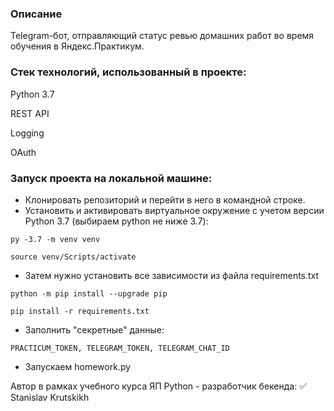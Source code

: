 ### Описание
Telegram-бот, отправляющий статус ревью домашних работ во время обучения в Яндекс.Практикум.

### Стек технологий, использованный в проекте:

Python 3.7

REST API

Logging

OAuth

### Запуск проекта на локальной машине:
- Клонировать репозиторий и перейти в него в командной строке.
- Установить и активировать виртуальное окружение c учетом версии Python 3.7 (выбираем python не ниже 3.7):

```py -3.7 -m venv venv```

```source venv/Scripts/activate```
- Затем нужно установить все зависимости из файла requirements.txt

```python -m pip install --upgrade pip```

```pip install -r requirements.txt```
- Заполнить "секретные" данные:

```PRACTICUM_TOKEN, TELEGRAM_TOKEN, TELEGRAM_CHAT_ID```
- Запускаем homework.py


Автор в рамках учебного курса ЯП Python - разработчик бекенда:
✅ Stanislav Krutskikh
